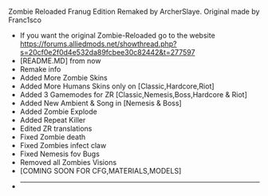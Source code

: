 Zombie Reloaded Franug Edition Remaked by ArcherSlaye. Original made by Franc1sco
* If you want the original Zombie-Reloaded go to the website https://forums.alliedmods.net/showthread.php?s=20cf0e2f0d4e532da89fcbee30c82442&t=277597
* [README.MD] from now
* Remake info
* Added More Zombie Skins
* Added More Humans Skins only on [Classic,Hardcore,Riot]
* Added 3 Gamemodes for ZR [Classic,Nemesis,Boss,Hardcore & Riot]
* Added New Ambient & Song in [Nemesis & Boss]
* Added Zombie Explode
* Added Repeat Killer
* Edited ZR translations
* Fixed Zombie death
* Fixed Zombies infect claw
* Fixed Nemesis fov Bugs
* Removed all Zombies Visions
* [COMING SOON FOR CFG,MATERIALS,MODELS]
* -------------------------------
